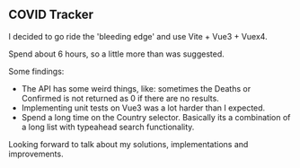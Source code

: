## COVID Tracker

I decided to go ride the 'bleeding edge' and use Vite + Vue3 + Vuex4.

Spend about 6 hours, so a little more than was suggested.

Some findings:

- The API has some weird things, like: sometimes the Deaths or Confirmed is not returned as 0 if there are no results.
- Implementing unit tests on Vue3 was a lot harder than I expected.
- Spend a long time on the Country selector. Basically its a combination of a long list with typeahead search functionality.

Looking forward to talk about my solutions, implementations and improvements.
